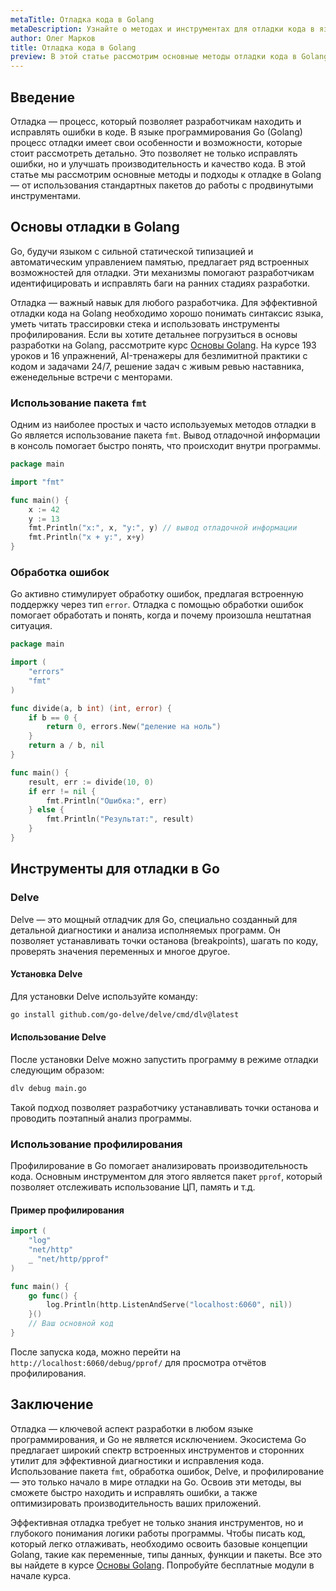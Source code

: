 ```yaml
---
metaTitle: Отладка кода в Golang
metaDescription: Узнайте о методах и инструментах для отладки кода в языке программирования Go включая использование пакетов debugging профилирование и работу с GoLand и Delve
author: Олег Марков
title: Отладка кода в Golang
preview: В этой статье рассмотрим основные методы отладки кода в Golang включая использование встроенных пакетов Delve и профилирование. Узнаем, как эффективно исправлять ошибки и оптимизировать производительность.
---
```


## Введение

Отладка — процесс, который позволяет разработчикам находить и исправлять ошибки в коде. В языке программирования Go (Golang) процесс отладки имеет свои особенности и возможности, которые стоит рассмотреть детально. Это позволяет не только исправлять ошибки, но и улучшать производительность и качество кода. В этой статье мы рассмотрим основные методы и подходы к отладке в Golang — от использования стандартных пакетов до работы с продвинутыми инструментами.

## Основы отладки в Golang

Go, будучи языком с сильной статической типизацией и автоматическим управлением памятью, предлагает ряд встроенных возможностей для отладки. Эти механизмы помогают разработчикам идентифицировать и исправлять баги на ранних стадиях разработки.

Отладка — важный навык для любого разработчика. Для эффективной отладки кода на Golang необходимо хорошо понимать синтаксис языка, уметь читать трассировки стека и использовать инструменты профилирования. Если вы хотите детальнее погрузиться в основы разработки на Golang, рассмотрите курс [Основы Golang](https://purpleschool.ru/course/go-basics?utm_source=knowledgebase&utm_medium=text&utm_campaign=otladka_koda_v_golang). На курсе 193 уроков и 16 упражнений, AI-тренажеры для безлимитной практики с кодом и задачами 24/7, решение задач с живым ревью наставника, еженедельные встречи с менторами.

### Использование пакета `fmt`

Одним из наиболее простых и часто используемых методов отладки в Go является использование пакета `fmt`. Вывод отладочной информации в консоль помогает быстро понять, что происходит внутри программы.

```go
package main

import "fmt"

func main() {
    x := 42
    y := 13
    fmt.Println("x:", x, "y:", y) // вывод отладочной информации
    fmt.Println("x + y:", x+y)
}
```

### Обработка ошибок

Go активно стимулирует обработку ошибок, предлагая встроенную поддержку через тип `error`. Отладка с помощью обработки ошибок помогает обработать и понять, когда и почему произошла нештатная ситуация.

```go
package main

import (
    "errors"
    "fmt"
)

func divide(a, b int) (int, error) {
    if b == 0 {
        return 0, errors.New("деление на ноль")
    }
    return a / b, nil
}

func main() {
    result, err := divide(10, 0)
    if err != nil {
        fmt.Println("Ошибка:", err)
    } else {
        fmt.Println("Результат:", result)
    }
}
```

## Инструменты для отладки в Go

### Delve

Delve — это мощный отладчик для Go, специально созданный для детальной диагностики и анализа исполняемых программ. Он позволяет устанавливать точки останова (breakpoints), шагать по коду, проверять значения переменных и многое другое.

#### Установка Delve

Для установки Delve используйте команду:

```sh
go install github.com/go-delve/delve/cmd/dlv@latest
```

#### Использование Delve

После установки Delve можно запустить программу в режиме отладки следующим образом:

```sh
dlv debug main.go
```

Такой подход позволяет разработчику устанавливать точки останова и проводить поэтапный анализ программы.

### Использование профилирования

Профилирование в Go помогает анализировать производительность кода. Основным инструментом для этого является пакет `pprof`, который позволяет отслеживать использование ЦП, память и т.д.

#### Пример профилирования

```go
import (
    "log"
    "net/http"
    _ "net/http/pprof"
)

func main() {
    go func() {
        log.Println(http.ListenAndServe("localhost:6060", nil))
    }()
    // Ваш основной код
}
```

После запуска кода, можно перейти на `http://localhost:6060/debug/pprof/` для просмотра отчётов профилирования.

## Заключение

Отладка — ключевой аспект разработки в любом языке программирования, и Go не является исключением. Экосистема Go предлагает широкий спектр встроенных инструментов и сторонних утилит для эффективной диагностики и исправления кода. Использование пакета `fmt`, обработка ошибок, Delve, и профилирование — это только начало в мире отладки на Go. Освоив эти методы, вы сможете быстро находить и исправлять ошибки, а также оптимизировать производительность ваших приложений.

Эффективная отладка требует не только знания инструментов, но и глубокого понимания логики работы программы. Чтобы писать код, который легко отлаживать, необходимо освоить базовые концепции Golang, такие как переменные, типы данных, функции и пакеты. Все это вы найдете в курсе [Основы Golang](https://purpleschool.ru/course/go-basics?utm_source=knowledgebase&utm_medium=text&utm_campaign=otladka_koda_v_golang). Попробуйте бесплатные модули в начале курса.
